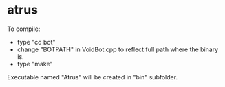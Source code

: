 # atrus

To compile:

* type "cd bot"
* change "BOTPATH" in VoidBot.cpp to reflect full path where the binary is.
* type "make"

Executable named "Atrus" will be created in "bin" subfolder.